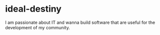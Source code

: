 # ideal-destiny
I am passionate about IT and wanna build software that are useful for the development of my community.
